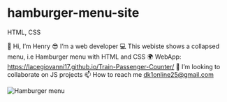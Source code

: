 # hamburger-menu-site
HTML, CSS


👋 Hi, I’m Henry 
😎 I’m a web developer 
💻 This webiste shows a collapsed menu, i.e Hamburger menu with HTML and CSS 
🌍 WebApp: https://lacegiovanni17.github.io/Train-Passenger-Counter/ 
💞 I’m looking to collaborate on JS projects 
📫 How to reach me dk1online25@gmail.com

![Hamburger menu](https://user-images.githubusercontent.com/30509335/187724165-5d927c5e-8158-4ec9-8bbb-ce4b79c54798.PNG)

